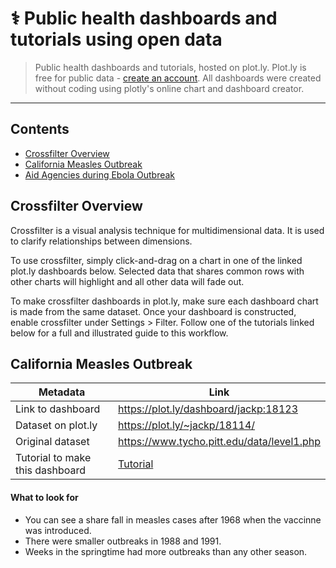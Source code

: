  # ⚕ Public health dashboards and tutorials using open data
 
 > Public health dashboards and tutorials, hosted on plot.ly. Plot.ly is free for public data - [create an account](https://plot.ly/organize/). All dashboards were created without coding using plotly's online chart and dashboard creator.
 
 ***
 
 ## Contents
 
- [Crossfilter Overview](#crossfilter-overview)
- [California Measles Outbreak](#california-measles-outbreak)
- [Aid Agencies during Ebola Outbreak](#aid-agencies-during-ebola-outbreak)

## Crossfilter Overview

Crossfilter is a visual analysis technique for multidimensional data. It is used to clarify relationships between dimensions.

To use crossfilter, simply click-and-drag on a chart in one of the linked plot.ly dashboards below. Selected data that shares common rows with other charts will highlight and all other data will fade out.

To make crossfilter dashboards in plot.ly, make sure each dashboard chart is made from the same dataset. Once your dashboard is constructed, enable crossfilter under Settings > Filter. Follow one of the tutorials linked below for a full and illustrated guide to this workflow.

## California Measles Outbreak

| Metadata                         | Link                                       |
| -------------------------------- | ------------------------------------------ |
| Link to dashboard                | https://plot.ly/dashboard/jackp:18123      |
| Dataset on plot.ly               | https://plot.ly/~jackp/18114/              |
| Original dataset                 | https://www.tycho.pitt.edu/data/level1.php |
| Tutorial to make this dashboard  | [Tutorial](#)                              |

#### What to look for

- You can see a share fall in measles cases after 1968 when the vaccinne was introduced.
- There were smaller outbreaks in 1988 and 1991.
- Weeks in the springtime had more outbreaks than any other season.

